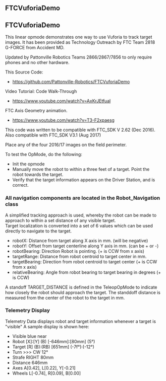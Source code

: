 ## FTCVuforiaDemo

## FTCVuforiaDemo

This linear opmode demonstrates one way to use Vuforia to track target images.
It has been provided as Technology Outreach by FTC Team 2818 G-FORCE from Accident MD.

Updated by Pattonville Robotics Teams 2866/2867/7856 to only require phones and no other hardware.

This Source Code:
- https://github.com/Pattonville-Robotics/FTCVuforiaDemo

Video Tutorial: Code Walk-Through
- https://www.youtube.com/watch?v=AxKrJEtfuaI

FTC Axis Geometry animation.
- https://www.youtube.com/watch?v=T3-F2xpaesg

This code was written to be compatible with FTC_SDK V 2.62 (Dec 2016).
Also compatible with FTC_SDK V3.1 (Aug 2017)

Place any of the four 2016/17 images on the field perimeter. 

To test the OpMode, do the following:

- Init the opmode 
- Manually move the robot to within a three feet of a target.  Point the robot towards the target.
- Verify that the target information appears on the Driver Station, and is correct.

 
### All navigation components are located in the Robot_Navigation class
 
A simplified tracking approach is used, whereby the robot can be made to approach to within a set distance of any visible target.  
Target localization is converted into a set of 6 values which can be used directly to navigate to the target.
  
- robotX: Distance from target along X axis in mm. (will be negative)
- robotY: Offset from target centerline along Y axis in mm. (can be + or -)
- robotBearing: Direction Robot is pointing. (+ is CCW from x axis)
- targetRange: Distance from robot centroid to target center in mm.
- targetBearing: Direction from robot centroid to target center (+ is CCW from x axis)
- relativeBearing: Angle from robot bearing to target bearing in degrees (+ is CCW)

A standoff TARGET_DISTANCE is defined in the TeleopOpMode to indicate how closely the robot should approach the target. 
The standdoff distance is measured from the center of the robot to the target in mm.

### Telemetry Display

Telemetry Data displays robot and target information whenever a target is "visible"
A sample display is shown here:

- Visible     blue near
- Robot       [X]:[Y] (B) [-646mm]:[80mm] (5°)
- Target      [R] (B):(RB) [651mm] (-7f°):(-12°)
- Turn      >>> CW 12°
- Strafe    RIGHT 80mm
- Distance  646mm
- Axes        A[0.42], L[0.22], Y[-0.21]
- Wheels      L[-0.74], R[0.09], B[0.00]

 
 




